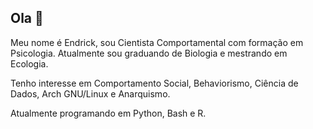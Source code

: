 ## Ola 👋

Meu nome é Endrick, sou Cientista Comportamental com formação em Psicologia. Atualmente sou graduando de Biologia e mestrando em Ecologia.

Tenho interesse em Comportamento Social, Behaviorismo, Ciência de Dados, Arch GNU/Linux e Anarquismo.

Atualmente programando em Python, Bash e R.
